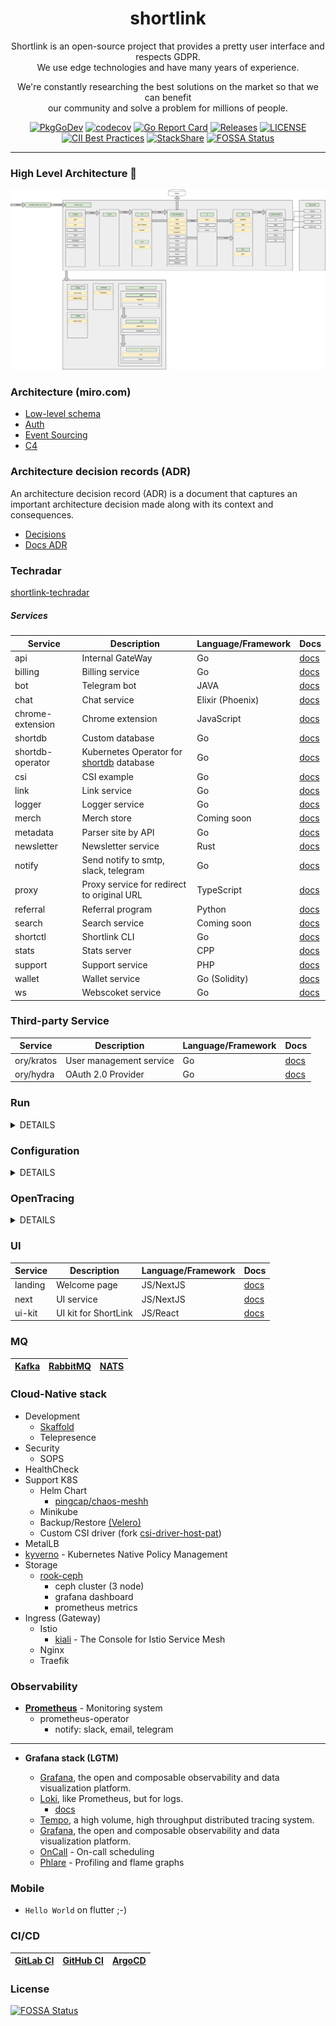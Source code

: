 <div align="center">

# shortlink

Shortlink is an open-source project that provides a pretty user interface and respects GDPR.   
We use edge technologies and have many years of experience.  

We're constantly researching the best solutions on the market so that we can benefit  
our community and solve a problem for millions of people.

[![PkgGoDev](https://pkg.go.dev/badge/mod/github.com/shortlink-org/shortlink)](https://pkg.go.dev/mod/github.com/shortlink-org/shortlink)
[![codecov](https://codecov.io/gh/shortlink-org/shortlink/branch/main/graph/badge.svg?token=Wxz5bI4QzF)](https://codecov.io/gh/shortlink-org/shortlink)
[![Go Report Card](https://goreportcard.com/badge/github.com/shortlink-org/shortlink)](https://goreportcard.com/report/github.com/shortlink-org/shortlink)
[![Releases](https://img.shields.io/github/release-pre/shortlink-org/shortlink.svg)](https://github.com/shortlink-org/shortlink/releases)
[![LICENSE](https://img.shields.io/github/license/shortlink-org/shortlink.svg)](https://github.com/shortlink-org/shortlink/blob/main/LICENSE)
[![CII Best Practices](https://bestpractices.coreinfrastructure.org/projects/3510/badge)](https://bestpractices.coreinfrastructure.org/projects/3510)
[![StackShare](http://img.shields.io/badge/tech-stack-0690fa.svg?style=flat)](https://stackshare.io/shortlink-org/shortlink)
[![FOSSA Status](https://app.fossa.com/api/projects/git%2Bgithub.com%2Fbatazor%2Fshortlink.svg?type=shield)](https://app.fossa.com/projects/git%2Bgithub.com%2Fbatazor%2Fshortlink?ref=badge_shield)

</div>

<hr />

### High Level Architecture 🚀

![shortlink-architecture](./docs/shortlink-architecture.png)

### Architecture (miro.com)

- [Low-level schema](https://miro.com/app/board/o9J_laImQpo=/)
- [Auth](https://miro.com/app/board/o9J_lA5Wmhg=/)
- [Event Sourcing](https://miro.com/app/board/o9J_l-6o1U0=/)
- [C4](./docs/c4)

### Architecture decision records (ADR)

An architecture decision record (ADR) is a document that captures an important architecture decision 
made along with its context and consequences.

+ [Decisions](./docs/ADR/decisions)
+ [Docs ADR](https://github.com/joelparkerhenderson/architecture-decision-record)

### Techradar

[shortlink-techradar](https://radar.thoughtworks.com/?sheetId=https://raw.githubusercontent.com/shortlink-org/shortlink/main/docs/thoughtworks.radar.csv)

##### Services

| Service           | Description                                                           | Language/Framework | Docs                                                  |
|-------------------|-----------------------------------------------------------------------|--------------------|-------------------------------------------------------|
| api               | Internal GateWay                                                      | Go                 | [docs](./internal/services/api/README.md)             |
| billing           | Billing service                                                       | Go                 | [docs](./internal/services/billing/README.md)         |
| bot               | Telegram bot                                                          | JAVA               | [docs](./internal/services/bot/README.md)             |
| chat              | Chat service                                                          | Elixir (Phoenix)   | [docs](./internal/services/chat/README.md)            |
| chrome-extension  | Chrome extension                                                      | JavaScript         | [docs](internal/extension/chrome-extension/README.md) |
| shortdb           | Custom database                                                       | Go                 | [docs](./pkg/shortdb/README.md)                       |
| shortdb-operator  | Kubernetes Operator for [shortdb]((./pkg/shortdb/README.md)) database | Go                 | [docs](./pkg/shortdb-operator/README.md)              |
| csi               | CSI example                                                           | Go                 | [docs](./internal/services/csi/README.md)             |
| link              | Link service                                                          | Go                 | [docs](./internal/services/api/README.md)             |
| logger            | Logger service                                                        | Go                 | [docs](./internal/services/logger/README.md)          |
| merch             | Merch store                                                           | Coming soon        | [docs](./internal/services/merch/README.md)           |
| metadata          | Parser site by API                                                    | Go                 | [docs](./internal/services/metadata/README.md)        |
| newsletter        | Newsletter service                                                    | Rust               | [docs](./internal/services/newsletter/README.md)      |
| notify            | Send notify to smtp, slack, telegram                                  | Go                 | [docs](./internal/services/notify/README.md)          |
| proxy             | Proxy service for redirect to original URL                            | TypeScript         | [docs](./internal/services/proxy/README.md)           |
| referral          | Referral program                                                      | Python             | [docs](./internal/services/referral/README.md)        |
| search            | Search service                                                        | Coming soon        | [docs](./internal/services/search/README.md)          |
| shortctl          | Shortlink CLI                                                         | Go                 | [docs](./internal/services/cli/README.md)             |
| stats             | Stats server                                                          | CPP                | [docs](./internal/services/stats/README.md)           |
| support           | Support service                                                       | PHP                | [docs](./internal/services/support/README.md)         |
| wallet            | Wallet service                                                        | Go (Solidity)      | [docs](./internal/services/wallet/README.md)          |
| ws                | Webscoket service                                                     | Go                 | [docs](./internal/services/ws/README.md)              |

### Third-party Service

| Service                 | Description                                                           | Language/Framework        | Docs                                             |
|-------------------------|-----------------------------------------------------------------------|---------------------------|--------------------------------------------------|
| ory/kratos              | User management service                                               | Go                        | [docs](https://www.ory.sh/kratos/docs/)          |
| ory/hydra               | OAuth 2.0 Provider                                                    | Go                        | [docs](https://www.ory.sh/keto/docs/)            |

### Run

<details><summary>DETAILS</summary>
<p>

##### Require

###### Install GIT sub-repository

```
git submodule update --init --recursive
```

##### docker compose

###### For run
```
make run
```

###### For down
```
make down
```


##### Kubernetes (1.21+)

###### For run
```
make minikube-up
make helm-shortlink-up
```

###### For down
```
make minikube-down
```

##### Skaffold [(link)](https://skaffold.dev/)

###### For run
```
make skaffold-init
make skaffold-up
```

###### For down
```
make skaffold-down
```

###### Debug mode
```
make skaffold-debug
```

</p>
</details>

### Configuration

<details><summary>DETAILS</summary>
<p>

##### [12 factors: ENV](https://12factor.net/config)

[View ENV Variables](./docs/env.md)

</p>
</details>

### OpenTracing

<details><summary>DETAILS</summary>
<p>

![http_add_link](./docs/opentracing_add_link.png)

</p>
</details>

### UI

| Service   | Description                          | Language/Framework        | Docs                                           |
|-----------|--------------------------------------|---------------------------|------------------------------------------------|
| landing   | Welcome page                         | JS/NextJS                 | [docs](./ui/landing/README.md)                 |
| next      | UI service                           | JS/NextJS                 | [docs](./ui/next/README.md)                    |
| ui-kit    | UI kit for ShortLink                 | JS/React                  | [docs](./ui/ui-kit/README.md)                  |

### MQ

| [Kafka](https://kafka.apache.org/) | [RabbitMQ](https://www.rabbitmq.com/) | [NATS](https://nats.io/) |
|------------------------------------|---------------------------------------|--------------------------|

### Cloud-Native stack

+ Development
  + [Skaffold](https://skaffold.dev/)
  + Telepresence
+ Security
  + SOPS
+ HealthCheck
+ Support K8S
  + Helm Chart
    + [pingcap/chaos-meshh](https://github.com/pingcap/chaos-mesh)
  + Minikube
  + Backup/Restore [(Velero)](https://velero.io/)
  + Custom CSI driver (fork [csi-driver-host-pat](https://github.com/kubernetes-csi/csi-driver-host-path))
+ MetalLB
+ [kyverno](https://kyverno.io/) - Kubernetes Native Policy Management
+ Storage
    + [rook-ceph](https://rook.io/)
        + ceph cluster (3 node)
        + grafana dashboard
        + prometheus metrics
+ Ingress (Gateway)
    + Istio
        + [kiali](https://kiali.io/) - The Console for Istio Service Mesh
    + Nginx
    + Traefik

### Observability

+ **[Prometheus](https://prometheus.io/)** - Monitoring system
    + prometheus-operator
        + notify: slack, email, telegram

---

+ **Grafana stack (LGTM)**
    * [Grafana](https://github.com/grafana/grafana), the open and composable observability and data visualization
      platform.
    * [Loki](https://github.com/grafana/loki), like Prometheus, but for logs.
        + [docs](docs/tutorial/logger.md)

    + [Tempo](https://grafana.com/docs/tempo/latest/), a high volume, high throughput distributed tracing system.

    * [Grafana](https://github.com/grafana/grafana), the open and composable observability and data visualization
      platform.

    + [OnCall](https://grafana.com/oss/oncall/) - On-call scheduling
    + [Phlare](https://grafana.com/oss/phlare/) - Profiling and flame graphs

### Mobile

+ `Hello World` on flutter ;-)

### CI/CD

| [GitLab CI](./ops/gitlab/README.md) | [GitHub CI](./.github/DOCS.md) | [ArgoCD](./ops/argocd/README.md) |
|-------------------------------------|--------------------------------|----------------------------------|


### License

[![FOSSA Status](https://app.fossa.com/api/projects/git%2Bgithub.com%2Fbatazor%2Fshortlink.svg?type=large)](https://app.fossa.com/projects/git%2Bgithub.com%2Fbatazor%2Fshortlink?ref=badge_large)

[mergify]: https://mergify.io

[mergify-status]: https://img.shields.io/endpoint.svg?url=https://dashboard.mergify.io/badges/shortlink-org/shortlink&style=flat
